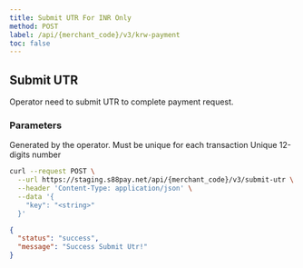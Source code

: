 ```yaml
---
title: Submit UTR For INR Only
method: POST
label: /api/{merchant_code}/v3/krw-payment
toc: false
---
```


<x-row>
<x-col class="md:max-w-lg">

## Submit UTR
Operator need to submit UTR to complete payment request.

### Parameters

<x-properties>
  <x-property name="transaction_code" type="string" required>
    Generated by the operator. Must be unique for each transaction
  </x-property>
  <x-property name="utr" type="string" required>
    Unique 12-digits number
  </x-property>
</x-properties>

</x-col>
<x-col class="order-first md:order-last">

```bash
curl --request POST \
  --url https://staging.s88pay.net/api/{merchant_code}/v3/submit-utr \
  --header 'Content-Type: application/json' \
  --data '{
    "key": "<string>"
  }'
```

```json
{
  "status": "success",
  "message": "Success Submit Utr!"
}
```

</x-col>
</x-row>
